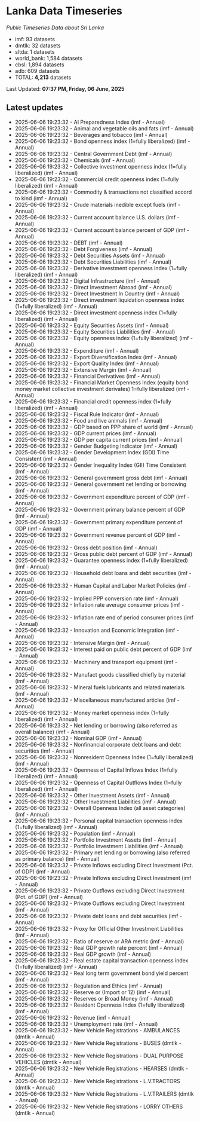 # Lanka Data Timeseries
*Public Timeseries Data about Sri Lanka*

* imf: 93 datasets
* dmtlk: 32 datasets
* sltda: 1 datasets
* world_bank: 1,584 datasets
* cbsl: 1,894 datasets
* adb: 609 datasets
* TOTAL: **4,213** datasets

Last Updated: **07:37 PM, Friday, 06 June, 2025**

## Latest updates

* 2025-06-06 19:23:32 - AI Preparedness Index (imf - Annual)
* 2025-06-06 19:23:32 - Animal and vegetable oils and fats (imf - Annual)
* 2025-06-06 19:23:32 - Beverages and tobacco (imf - Annual)
* 2025-06-06 19:23:32 - Bond openness index (1=fully liberalized) (imf - Annual)
* 2025-06-06 19:23:32 - Central Government Debt (imf - Annual)
* 2025-06-06 19:23:32 - Chemicals (imf - Annual)
* 2025-06-06 19:23:32 - Collective investment openness index (1=fully liberalized) (imf - Annual)
* 2025-06-06 19:23:32 - Commercial credit openness index (1=fully liberalized) (imf - Annual)
* 2025-06-06 19:23:32 - Commodity & transactions not classified accord to kind (imf - Annual)
* 2025-06-06 19:23:32 - Crude materials inedible except fuels (imf - Annual)
* 2025-06-06 19:23:32 - Current account balance U.S. dollars (imf - Annual)
* 2025-06-06 19:23:32 - Current account balance percent of GDP (imf - Annual)
* 2025-06-06 19:23:32 - DEBT (imf - Annual)
* 2025-06-06 19:23:32 - Debt Forgiveness (imf - Annual)
* 2025-06-06 19:23:32 - Debt Securities Assets (imf - Annual)
* 2025-06-06 19:23:32 - Debt Securities Liabilities (imf - Annual)
* 2025-06-06 19:23:32 - Derivative investment openness index (1=fully liberalized) (imf - Annual)
* 2025-06-06 19:23:32 - Digital Infrastructure (imf - Annual)
* 2025-06-06 19:23:32 - Direct Investment Abroad (imf - Annual)
* 2025-06-06 19:23:32 - Direct Investment In Country (imf - Annual)
* 2025-06-06 19:23:32 - Direct investment liquidation openness index (1=fully liberalized) (imf - Annual)
* 2025-06-06 19:23:32 - Direct investment openness index (1=fully liberalized) (imf - Annual)
* 2025-06-06 19:23:32 - Equity Securities Assets (imf - Annual)
* 2025-06-06 19:23:32 - Equity Securities Liabilities (imf - Annual)
* 2025-06-06 19:23:32 - Equity openness index (1=fully liberalized) (imf - Annual)
* 2025-06-06 19:23:32 - Expenditure (imf - Annual)
* 2025-06-06 19:23:32 - Export Diversification Index (imf - Annual)
* 2025-06-06 19:23:32 - Export Quality Index (imf - Annual)
* 2025-06-06 19:23:32 - Extensive Margin (imf - Annual)
* 2025-06-06 19:23:32 - Financial Derivatives (imf - Annual)
* 2025-06-06 19:23:32 - Financial Market Openness Index (equity bond money market collective investment derivates) 1=fully liberalized (imf - Annual)
* 2025-06-06 19:23:32 - Financial credit openness index (1=fully liberalized) (imf - Annual)
* 2025-06-06 19:23:32 - Fiscal Rule Indicator (imf - Annual)
* 2025-06-06 19:23:32 - Food and live animals (imf - Annual)
* 2025-06-06 19:23:32 - GDP based on PPP share of world (imf - Annual)
* 2025-06-06 19:23:32 - GDP current prices (imf - Annual)
* 2025-06-06 19:23:32 - GDP per capita current prices (imf - Annual)
* 2025-06-06 19:23:32 - Gender Budgeting Indicator (imf - Annual)
* 2025-06-06 19:23:32 - Gender Development Index (GDI) Time Consistent (imf - Annual)
* 2025-06-06 19:23:32 - Gender Inequality Index (GII) Time Consistent (imf - Annual)
* 2025-06-06 19:23:32 - General government gross debt (imf - Annual)
* 2025-06-06 19:23:32 - General government net lending or borrowing (imf - Annual)
* 2025-06-06 19:23:32 - Government expenditure percent of GDP (imf - Annual)
* 2025-06-06 19:23:32 - Government primary balance percent of GDP (imf - Annual)
* 2025-06-06 19:23:32 - Government primary expenditure percent of GDP (imf - Annual)
* 2025-06-06 19:23:32 - Government revenue percent of GDP (imf - Annual)
* 2025-06-06 19:23:32 - Gross debt position (imf - Annual)
* 2025-06-06 19:23:32 - Gross public debt percent of GDP (imf - Annual)
* 2025-06-06 19:23:32 - Guarantee openness index (1=fully liberalized) (imf - Annual)
* 2025-06-06 19:23:32 - Household debt loans and debt securities (imf - Annual)
* 2025-06-06 19:23:32 - Human Capital and Labor Market Policies (imf - Annual)
* 2025-06-06 19:23:32 - Implied PPP conversion rate (imf - Annual)
* 2025-06-06 19:23:32 - Inflation rate average consumer prices (imf - Annual)
* 2025-06-06 19:23:32 - Inflation rate end of period consumer prices (imf - Annual)
* 2025-06-06 19:23:32 - Innovation and Economic Integration (imf - Annual)
* 2025-06-06 19:23:32 - Intensive Margin (imf - Annual)
* 2025-06-06 19:23:32 - Interest paid on public debt percent of GDP (imf - Annual)
* 2025-06-06 19:23:32 - Machinery and transport equipment (imf - Annual)
* 2025-06-06 19:23:32 - Manufact goods classified chiefly by material (imf - Annual)
* 2025-06-06 19:23:32 - Mineral fuels lubricants and related materials (imf - Annual)
* 2025-06-06 19:23:32 - Miscellaneous manufactured articles (imf - Annual)
* 2025-06-06 19:23:32 - Money market openness index (1=fully liberalized) (imf - Annual)
* 2025-06-06 19:23:32 - Net lending or borrowing (also referred as overall balance) (imf - Annual)
* 2025-06-06 19:23:32 - Nominal GDP (imf - Annual)
* 2025-06-06 19:23:32 - Nonfinancial corporate debt loans and debt securities (imf - Annual)
* 2025-06-06 19:23:32 - Nonresident Openness Index (1=fully liberalized) (imf - Annual)
* 2025-06-06 19:23:32 - Openness of Capital Inflows Index (1=fully liberalized) (imf - Annual)
* 2025-06-06 19:23:32 - Openness of Capital Outflows Index (1=fully liberalized) (imf - Annual)
* 2025-06-06 19:23:32 - Other Investment Assets (imf - Annual)
* 2025-06-06 19:23:32 - Other Investment Liabilities (imf - Annual)
* 2025-06-06 19:23:32 - Overall Openness Index (all asset categories) (imf - Annual)
* 2025-06-06 19:23:32 - Personal capital transaction openness index (1=fully liberalized) (imf - Annual)
* 2025-06-06 19:23:32 - Population (imf - Annual)
* 2025-06-06 19:23:32 - Portfolio Investment Assets (imf - Annual)
* 2025-06-06 19:23:32 - Portfolio Investment Liabilities (imf - Annual)
* 2025-06-06 19:23:32 - Primary net lending or borrowing (also referred as primary balance) (imf - Annual)
* 2025-06-06 19:23:32 - Private Inflows excluding Direct Investment (Pct. of GDP) (imf - Annual)
* 2025-06-06 19:23:32 - Private Inflows excluding Direct Investment (imf - Annual)
* 2025-06-06 19:23:32 - Private Outflows excluding Direct Investment (Pct. of GDP) (imf - Annual)
* 2025-06-06 19:23:32 - Private Outflows excluding Direct Investment (imf - Annual)
* 2025-06-06 19:23:32 - Private debt loans and debt securities (imf - Annual)
* 2025-06-06 19:23:32 - Proxy for Official Other Investment Liabilities (imf - Annual)
* 2025-06-06 19:23:32 - Ratio of reserve or ARA metric (imf - Annual)
* 2025-06-06 19:23:32 - Real GDP growth rate percent (imf - Annual)
* 2025-06-06 19:23:32 - Real GDP growth (imf - Annual)
* 2025-06-06 19:23:32 - Real estate capital transaction openness index (1=fully liberalized) (imf - Annual)
* 2025-06-06 19:23:32 - Real long term government bond yield percent (imf - Annual)
* 2025-06-06 19:23:32 - Regulation and Ethics (imf - Annual)
* 2025-06-06 19:23:32 - Reserve or (Import or 12) (imf - Annual)
* 2025-06-06 19:23:32 - Reserves or Broad Money (imf - Annual)
* 2025-06-06 19:23:32 - Resident Openness Index (1=fully liberalized) (imf - Annual)
* 2025-06-06 19:23:32 - Revenue (imf - Annual)
* 2025-06-06 19:23:32 - Unemployment rate (imf - Annual)
* 2025-06-06 19:23:32 - New Vehicle Registrations - AMBULANCES (dmtlk - Annual)
* 2025-06-06 19:23:32 - New Vehicle Registrations - BUSES (dmtlk - Annual)
* 2025-06-06 19:23:32 - New Vehicle Registrations - DUAL PURPOSE VEHICLES (dmtlk - Annual)
* 2025-06-06 19:23:32 - New Vehicle Registrations - HEARSES (dmtlk - Annual)
* 2025-06-06 19:23:32 - New Vehicle Registrations - L.V.TRACTORS (dmtlk - Annual)
* 2025-06-06 19:23:32 - New Vehicle Registrations - L.V.TRAILERS (dmtlk - Annual)
* 2025-06-06 19:23:32 - New Vehicle Registrations - LORRY OTHERS (dmtlk - Annual)